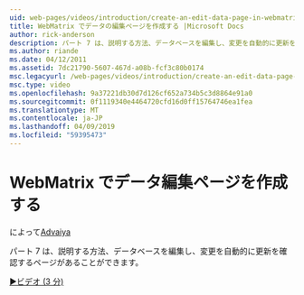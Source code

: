 ```yaml
---
uid: web-pages/videos/introduction/create-an-edit-data-page-in-webmatrix
title: WebMatrix でデータの編集ページを作成する |Microsoft Docs
author: rick-anderson
description: パート 7 は、説明する方法、データベースを編集し、変更を自動的に更新を確認するページがあることができます。
ms.author: riande
ms.date: 04/12/2011
ms.assetid: 7dc21790-5607-467d-a08b-fcf3c80b0174
msc.legacyurl: /web-pages/videos/introduction/create-an-edit-data-page-in-webmatrix
msc.type: video
ms.openlocfilehash: 9a37221db30d7d126cf652a734b5c3d8864e91a0
ms.sourcegitcommit: 0f1119340e4464720cfd16d0ff15764746ea1fea
ms.translationtype: MT
ms.contentlocale: ja-JP
ms.lasthandoff: 04/09/2019
ms.locfileid: "59395473"
---
```

# <a name="create-an-edit-data-page-in-webmatrix"></a>WebMatrix でデータ編集ページを作成する

によって[Advaiya](https://twitter.com/Advaiyasolns)

パート 7 は、説明する方法、データベースを編集し、変更を自動的に更新を確認するページがあることができます。

[&#9654;ビデオ (3 分)](https://channel9.msdn.com/Blogs/ASP-NET-Site-Videos/create-an-edit-data-page-in-webmatrix)
